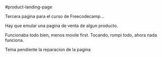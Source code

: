 #product-landing-page

Tercera pagina para el curso de Freecodecamp...

Hay que emular una pagina de venta de algun producto.

Funcionaba todo bien, menos movile first. Tocando, rompi todo, ahora nada funciona.

Tema pendiente la reparacion de la pagina